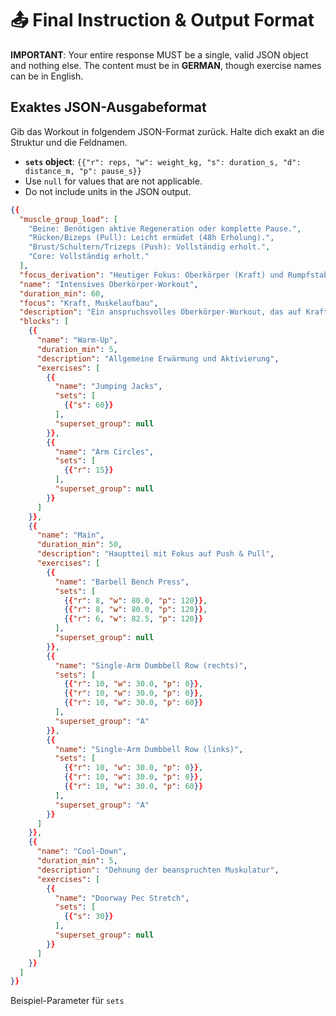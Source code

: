 # 📤 Final Instruction & Output Format

**IMPORTANT**: Your entire response MUST be a single, valid JSON object and nothing else. The content must be in **GERMAN**, though exercise names can be in English.

## Exaktes JSON-Ausgabeformat
Gib das Workout in folgendem JSON-Format zurück. Halte dich exakt an die Struktur und die Feldnamen.

- **`sets` object**: `{{"r": reps, "w": weight_kg, "s": duration_s, "d": distance_m, "p": pause_s}}`
- Use `null` for values that are not applicable.
- Do not include units in the JSON output.

```json
{{
  "muscle_group_load": [
    "Beine: Benötigen aktive Regeneration oder komplette Pause.",
    "Rücken/Bizeps (Pull): Leicht ermüdet (48h Erholung).",
    "Brust/Schultern/Trizeps (Push): Vollständig erholt.",
    "Core: Vollständig erholt."
  ],
  "focus_derivation": "Heutiger Fokus: Oberkörper (Kraft) und Rumpfstabität. Begründung: Um den Beinen nach der gestrigen, langen Radtour ausreichend Erholungszeit zu geben (>48h), ist ein Oberkörper-Workout ideal.",
  "name": "Intensives Oberkörper-Workout",
  "duration_min": 60,
  "focus": "Kraft, Muskelaufbau",
  "description": "Ein anspruchsvolles Oberkörper-Workout, das auf Kraft und Hypertrophie mit einer Mischung aus Grund- und Isolationsübungen abzielt.",
  "blocks": [
    {{
      "name": "Warm-Up",
      "duration_min": 5,
      "description": "Allgemeine Erwärmung und Aktivierung",
      "exercises": [
        {{
          "name": "Jumping Jacks",
          "sets": [
            {{"s": 60}}
          ],
          "superset_group": null
        }},
        {{
          "name": "Arm Circles",
          "sets": [
            {{"r": 15}}
          ],
          "superset_group": null
        }}
      ]
    }},
    {{
      "name": "Main",
      "duration_min": 50,
      "description": "Hauptteil mit Fokus auf Push & Pull",
      "exercises": [
        {{
          "name": "Barbell Bench Press",
          "sets": [
            {{"r": 8, "w": 80.0, "p": 120}},
            {{"r": 8, "w": 80.0, "p": 120}},
            {{"r": 6, "w": 82.5, "p": 120}}
          ],
          "superset_group": null
        }},
        {{
          "name": "Single-Arm Dumbbell Row (rechts)",
          "sets": [
            {{"r": 10, "w": 30.0, "p": 0}},
            {{"r": 10, "w": 30.0, "p": 0}},
            {{"r": 10, "w": 30.0, "p": 60}}
          ],
          "superset_group": "A"
        }},
        {{
          "name": "Single-Arm Dumbbell Row (links)",
          "sets": [
            {{"r": 10, "w": 30.0, "p": 0}},
            {{"r": 10, "w": 30.0, "p": 0}},
            {{"r": 10, "w": 30.0, "p": 60}}
          ],
          "superset_group": "A"
        }}
      ]
    }},
    {{
      "name": "Cool-Down",
      "duration_min": 5,
      "description": "Dehnung der beanspruchten Muskulatur",
      "exercises": [
        {{
          "name": "Doorway Pec Stretch",
          "sets": [
            {{"s": 30}}
          ],
          "superset_group": null
        }}
      ]
    }}
  ]
}}
```

Beispiel-Parameter für `sets`